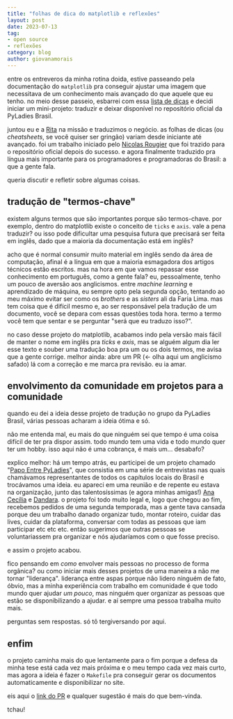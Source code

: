 ```yaml
---
title: "folhas de dica do matplotlib e reflexões"
layout: post
date: 2023-07-13
tag:
- open source
- reflexões
category: blog
author: giovanamorais
---
```


entre os entreveros da minha rotina doida, estive passeando pela documentação do
`matplotlib` pra conseguir ajustar uma imagem que necessitava de um conhecimento
mais avançado do que aquele que eu tenho. no meio desse passeio, esbarrei com
essa [lista de dicas](https://github.com/matplotlib/cheatsheets) e decidi
iniciar um mini-projeto: traduzir e deixar disponível no repositório oficial da
PyLadies Brasil.

juntou eu e a [Rita](https://github.com/R-it-a) na missão e traduzimos o
negócio.
as folhas de dicas (ou _cheatsheets_, se você quiser ser gringão) variam desde iniciante até
avançado. foi um trabalho iniciado pelo [Nicolas Rougier](https://github.com/rougier)
que foi trazido para o repositório oficial depois do sucesso.
e agora finalmente traduzido pra língua mais importante para os programadores
e programadoras do Brasil: a que a gente fala.

queria discutir e refletir sobre algumas coisas.

## tradução de "termos-chave"
existem alguns termos que são importantes porque são termos-chave. por
exemplo, dentro do matplotlib existe o conceito de `ticks` e `axis`. vale a
pena traduzir? ou isso pode dificultar uma pesquisa futura que precisará ser
feita em inglês, dado que a maioria da documentação está em inglês?

acho que é normal consumir muito material em inglês sendo da área de computação,
afinal é a língua em que a maioria esmagadora dos artigos técnicos estão escritos.
mas na hora em que vamos repassar esse conhecimento em português, como a gente
fala? eu, pessoalmente, tenho um pouco de aversão aos anglicismos.
entre _machine learning_ e aprendizado de máquina, eu sempre opto pela
segunda opção, tentando ao meu
máximo evitar ser como os _brothers_ e as _sisters_ ali da Faria Lima. mas tem
coisa que é difícil mesmo e, ao ser responsável pela tradução de um documento,
você se depara com essas questões toda hora. termo a termo você tem que sentar e
se perguntar "será que eu traduzo isso?".

no caso desse projeto do matplotlib, acabamos indo pela versão mais fácil de
manter o nome em inglês pra _ticks_ e _axis_, mas se alguém algum dia ler
esse texto e souber uma tradução boa pra um ou os dois termos, me avisa
que a gente corrige. melhor ainda: abre um PR (<- olha aqui um anglicismo
safado) lá com a correção e me marca pra revisão.
eu ia amar.

## envolvimento da comunidade em projetos para a comunidade
quando eu dei a ideia desse projeto de tradução no grupo da PyLadies Brasil,
várias pessoas acharam a ideia ótima e só.

não me entenda mal, eu mais do que ninguém sei que tempo é uma coisa difícil de
ter pra dispor assim. todo mundo tem uma vida e todo mundo quer ter um hobby.
isso aqui não é uma cobrança, é mais um... desabafo?

explico melhor: há um tempo atrás, eu participei de um projeto chamado
"[Papo Entre PyLadies](https://www.youtube.com/playlist?list=PL0tfcsij9geEE-4MhGViTgeiRBIBUnlAP)", que consistia em uma série de entrevistas nas quais chamávamos
representantes de todos os capítulos locais do Brasil e trocávamos uma ideia. eu
apareci em uma reunião e de repente eu estava na organização, junto das
talentosíssimas (e agora minhas amigas!) [Ana Cecília](https://cecivieira.com/) e
[Dandara](https://twitter.com/dandaramcsousa). o projeto foi todo muito legal e,
logo que chegou ao fim, recebemos pedidos de uma segunda temporada, mas a gente
tava cansada porque deu um trabalho danado organizar tudo, montar roteiro,
cuidar das lives, cuidar da plataforma, conversar com todas as pessoas que iam
participar etc etc etc. então sugerimos que outras pessoas se voluntariassem pra
organizar e nós ajudaríamos com o que fosse preciso.

e assim o projeto acabou.

fico pensando em *como* envolver mais pessoas no processo de forma orgânica?
ou como iniciar mais desses projetos
de uma maneira a não me tornar "liderança". liderança entre aspas porque não
lidero ninguém de fato, óbvio, mas a minha experiência com trabalho em
comunidade é que todo mundo quer ajudar _um pouco_, mas ninguém quer
organizar as pessoas que estão se disponibilizando a ajudar. e aí sempre uma
pessoa trabalha muito mais.

perguntas sem respostas. só tô tergiversando por aqui.

## enfim
o projeto caminha mais do que lentamente para o fim porque a defesa da
minha tese está cada vez mais próxima e o meu tempo cada vez mais curto,
mas agora a ideia é fazer o `Makefile` pra conseguir gerar os documentos
automaticamente e disponibilizar no site.

eis aqui o [link do PR](https://github.com/matplotlib/cheatsheets/pull/132) e
qualquer sugestão é mais do que bem-vinda.

tchau!
